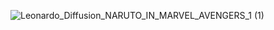 ![Leonardo_Diffusion_NARUTO_IN_MARVEL_AVENGERS_1 (1)](https://user-images.githubusercontent.com/116792240/233783611-9090ac85-780c-4789-85b2-e618e662b4e3.jpg)

